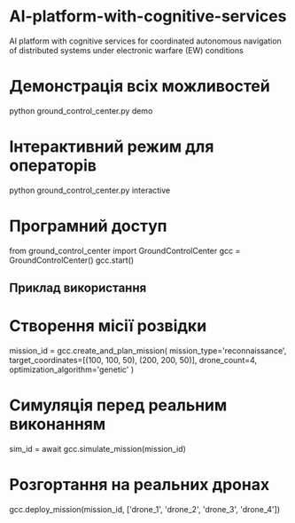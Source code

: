 # AI-platform-with-cognitive-services
AI platform with cognitive services for coordinated autonomous navigation of distributed systems under electronic warfare (EW) conditions          

# Демонстрація всіх можливостей
python ground_control_center.py demo

# Інтерактивний режим для операторів
python ground_control_center.py interactive

# Програмний доступ
from ground_control_center import GroundControlCenter
gcc = GroundControlCenter()
gcc.start()

## Приклад використання

# Створення місії розвідки
mission_id = gcc.create_and_plan_mission(
    mission_type='reconnaissance',
    target_coordinates=[(100, 100, 50), (200, 200, 50)],
    drone_count=4,
    optimization_algorithm='genetic'
)

# Симуляція перед реальним виконанням
sim_id = await gcc.simulate_mission(mission_id)

# Розгортання на реальних дронах
gcc.deploy_mission(mission_id, ['drone_1', 'drone_2', 'drone_3', 'drone_4'])
